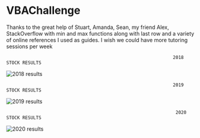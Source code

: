 # VBAChallenge
Thanks to the great help of Stuart, Amanda, Sean, my friend Alex, StackOverflow with min and max functions along with last row and a variety of online references I used as guides. I wish we could have more tutoring sessions per week


                                                                  2018 STOCK RESULTS
![2018 results](https://github.com/NathanRosse/VBAChallenge/assets/143344012/7c4fbbe2-7c73-457b-a10d-a80670d032d6)

                                                            


                                                                  2019 STOCK RESULTS
                                                          
![2019 results](https://github.com/NathanRosse/VBAChallenge/assets/143344012/bfd8a5d2-538b-4ebf-a8ce-264342fe2231)



                                                                   2020 STOCK RESULTS
  ![2020 results](https://github.com/NathanRosse/VBAChallenge/assets/143344012/694f6be5-0ba9-4c87-bbe9-1c5ab3c5f6ae)
